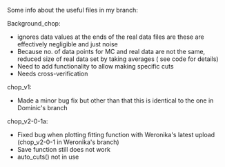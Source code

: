 Some info about the useful files in my branch: 

Background_chop:
- ignores data values at the ends of the real data files are these are effectively negligible and just noise
- Because no. of data points for MC and real data are not the same, reduced size of real data set by taking averages ( see code for details)
- Need to add functionality to allow making specific cuts
- Needs cross-verification 

chop_v1:
- Made a minor bug fix but other than that this is identical to the one in Dominic's branch 

chop_v2-0-1a:
- Fixed bug when plotting fitting function with Weronika's latest upload (chop_v2-0-1 in Weronika's branch)
- Save function still does not work 
- auto_cuts() not in use 
